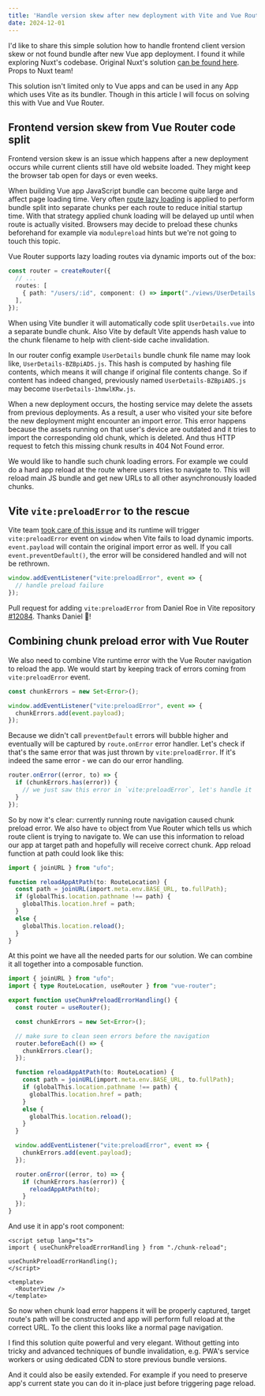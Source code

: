 ```yaml
---
title: 'Handle version skew after new deployment with Vite and Vue Router'
date: 2024-12-01
---
```


I'd like to share this simple solution how to handle frontend client version skew or not found bundle after new Vue app deployment. I found it while exploring Nuxt's codebase. Original Nuxt's solution [can be found here](https://github.com/nuxt/nuxt/blob/2ea738854e3428f2cb03036630e6415b077fe732/packages/nuxt/src/app/plugins/chunk-reload.client.ts). Props to Nuxt team!

This solution isn't limited only to Vue apps and can be used in any App which uses Vite as its bundler. Though in this article I will focus on solving this with Vue and Vue Router.

## Frontend version skew from Vue Router code split

Frontend version skew is an issue which happens after a new deployment occurs while current clients still have old website loaded. They might keep the browser tab open for days or even weeks.

When building Vue app JavaScript bundle can become quite large and affect page loading time. Very often [route lazy loading](https://router.vuejs.org/guide/advanced/lazy-loading.html#Lazy-Loading-Routes) is applied to perform bundle split into separate chunks per each route to reduce initial startup time. With that strategy applied chunk loading will be delayed up until when route is actually visited. Browsers may decide to preload these chunks beforehand for example via `modulepreload` hints but we're not going to touch this topic.

Vue Router supports lazy loading routes via dynamic imports out of the box:

```ts
const router = createRouter({
  // ...
  routes: [
    { path: "/users/:id", component: () => import("./views/UserDetails.vue") },
  ],
});
```

When using Vite bundler it will automatically code split `UserDetails.vue` into a separate bundle chunk. Also Vite by default Vite appends hash value to the chunk filename to help with client-side cache invalidation.

In our router config example `UserDetails` bundle chunk file name may look like, `UserDetails-BZBpiADS.js`. This hash is computed by hashing file contents, which means it will change if original file contents change. So if content has indeed changed, previously named `UserDetails-BZBpiADS.js` may become `UserDetails-1hmwlKRw.js`.

When a new deployment occurs, the hosting service may delete the assets from previous deployments. As a result, a user who visited your site before the new deployment might encounter an import error. This error happens because the assets running on that user's device are outdated and it tries to import the corresponding old chunk, which is deleted. And thus HTTP request to fetch this missing chunk results in 404 Not Found error.

We would like to handle such chunk loading errors. For example we could do a hard app reload at the route where users tries to navigate to. This will reload main JS bundle and get new URLs to all other asynchronously loaded chunks.

## Vite `vite:preloadError` to the rescue

Vite team [took care of this issue](https://vite.dev/guide/build.html#load-error-handling) and its runtime will trigger `vite:preloadError` event on `window` when Vite fails to load dynamic imports. `event.payload` will contain the original import error as well. If you call `event.preventDefault()`, the error will be considered handled and will not be rethrown.

```ts
window.addEventListener("vite:preloadError", event => {
  // handle preload failure
});
```

Pull request for adding `vite:preloadError` from Daniel Roe in Vite repository [#12084](https://github.com/vitejs/vite/pull/12084). Thanks Daniel 🎉!

## Combining chunk preload error with Vue Router

We also need to combine Vite runtime error with the Vue Router navigation to reload the app. We would start by keeping track of errors coming from `vite:preloadError` event.

```ts
const chunkErrors = new Set<Error>();

window.addEventListener("vite:preloadError", event => {
  chunkErrors.add(event.payload);
});
```

Because we didn't call `preventDefault` errors will bubble higher and eventually will be captured by `route.onError` error handler. Let's check if that's the same error that was just thrown by `vite:preloadError`. If it's indeed the same error - we can do our error handling.

```ts
router.onError((error, to) => {
  if (chunkErrors.has(error)) {
    // we just saw this error in `vite:preloadError`, let's handle it
  }
});
```

So by now it's clear: currently running route navigation caused chunk preload error. We also have `to` object from Vue Router which tells us which route client is trying to navigate to. We can use this information to reload our app at target path and hopefully will receive correct chunk. App reload function at path could look like this:

```ts
import { joinURL } from "ufo";

function reloadAppAtPath(to: RouteLocation) {
  const path = joinURL(import.meta.env.BASE_URL, to.fullPath);
  if (globalThis.location.pathname !== path) {
    globalThis.location.href = path;
  }
  else {
    globalThis.location.reload();
  }
}
```

At this point we have all the needed parts for our solution. We can combine it all together into a composable function.

```ts
import { joinURL } from "ufo";
import { type RouteLocation, useRouter } from "vue-router";

export function useChunkPreloadErrorHandling() {
  const router = useRouter();

  const chunkErrors = new Set<Error>();

  // make sure to clean seen errors before the navigation
  router.beforeEach(() => {
    chunkErrors.clear();
  });

  function reloadAppAtPath(to: RouteLocation) {
    const path = joinURL(import.meta.env.BASE_URL, to.fullPath);
    if (globalThis.location.pathname !== path) {
      globalThis.location.href = path;
    }
    else {
      globalThis.location.reload();
    }
  }

  window.addEventListener("vite:preloadError", event => {
    chunkErrors.add(event.payload);
  });

  router.onError((error, to) => {
    if (chunkErrors.has(error)) {
      reloadAppAtPath(to);
    }
  });
}
```

And use it in app's root component:

```vue
<script setup lang="ts">
import { useChunkPreloadErrorHandling } from "./chunk-reload";

useChunkPreloadErrorHandling();
</script>

<template>
  <RouterView />
</template>
```

So now when chunk load error happens it will be properly captured, target route's path will be constructed and app will perform full reload at the correct URL. To the client this looks like a normal page navigation.

I find this solution quite powerful and very elegant. Without getting into tricky and advanced techniques of bundle invalidation, e.g. PWA's service workers or using dedicated CDN to store previous bundle versions.

And it could also be easily extended. For example if you need to preserve app's current state you can do it in-place just before triggering page reload.

